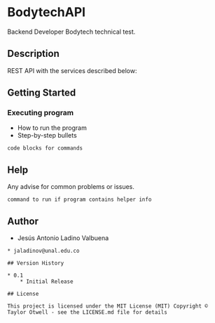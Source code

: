 # BodytechAPI

Backend Developer Bodytech technical test.

## Description

REST API with the services described below:



## Getting Started


### Executing program

* How to run the program
* Step-by-step bullets
```
code blocks for commands
```

## Help

Any advise for common problems or issues.
```
command to run if program contains helper info
```


## Author

* Jesús Antonio Ladino Valbuena
```
* jaladinov@unal.edu.co

## Version History

* 0.1
    * Initial Release

## License

This project is licensed under the MIT License (MIT) Copyright © Taylor Otwell - see the LICENSE.md file for details
